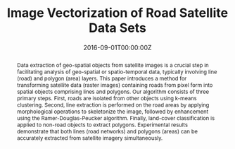 ---
title: "Image Vectorization of Road Satellite Data Sets"
authors:
- admin
- P. Vateekul

- S. Lawawirojwong

date: "2016-09-01T00:00:00Z"
doi: ""

author_notes:
- ""
- ""
- ""
- ""
- ""
- ""
- ""
- ""

# Schedule page publish date (NOT publication's date).
publishDate: "2016-04-01T00:00:00Z"

# Publication type.
# Legend: 0 = Uncategorized; 1 = Conference paper; 2 = Journal article;
# 3 = Preprint / Working Paper; 4 = Report; 5 = Book; 6 = Book section;
# 7 = Thesis; 8 = Patent
publication_types: ["2"]

# Publication name and optional abbreviated publication name.
publication: In *Journal of Remote Sensing and GIS Association of Thailand* **RESGAT**
publication_short: In *Journal of Remote Sensing and GIS Association of Thailand* **RESGAT**

abstract: Data extraction of geo-spatial objects from satellite images is a crucial step in facilitating analysis of geo-spatial or spatio-temporal data, typically involving line (road) and polygon (area) layers. This paper introduces a method for transforming satellite data (raster images) containing roads from pixel form into spatial objects comprising lines and polygons. Our algorithm consists of three primary steps. First, roads are isolated from other objects using k-means clustering. Second, line extraction is performed on the road areas by applying morphological operations to skeletonize the image, followed by enhancement using the Ramer-Douglas-Peucker algorithm. Finally, land-cover classification is applied to non-road objects to extract polygons. Experimental results demonstrate that both lines (road networks) and polygons (areas) can be accurately extracted from satellite imagery simultaneously.

# Summary. An optional shortened abstract.
summary: Data extraction of geo-spatial objects from satellite images is a crucial step in facilitating analysis of geo-spatial or spatio-temporal data, typically involving line (road) and polygon (area) layers. This paper introduces a method for transforming satellite data (raster images) containing roads from pixel form into spatial objects comprising lines and polygons. Our algorithm consists of three primary steps. First, roads are isolated from other objects using k-means clustering. Second, line extraction is performed on the road areas by applying morphological operations to skeletonize the image, followed by enhancement using the Ramer-Douglas-Peucker algorithm. Finally, land-cover classification is applied to non-road objects to extract polygons. Experimental results demonstrate that both lines (road networks) and polygons (areas) can be accurately extracted from satellite imagery simultaneously.

tags:
- Remote Sensing
- Road Segmentation
- Spatio-Temporal Data
- High-Resolution Imagery
- Aerial Imagery
- K-Means Clustering
- Ramer-Douglas-Peucker

featured: false

links:
# - name: Videos
#   url: https://www.youtube.com/channel/UCNzeAAPyZaX4EDr720q5msg
# - name: ICML talk
#   url: https://www.facebook.com/watch/live/?v=355035025132741&ref=watch_permalink
# - name: IEEE Spectrum article
#   url: https://spectrum.ieee.org/tech-talk/computing/software/deepmind-teaches-ai-teamwork
# - name: ICIAP 2017 Best Papers
#   url: https://link.springer.com/chapter/10.1007/978-3-319-60663-7_18
url_pdf: https://learn.gistda.or.th/wp-content/uploads/2017/06/GISTDA-Research-Image-Understaning-2559-Image-Vectorization.pdf
url_code: https://github.com/kaopanboonyuen/
url_dataset: ''
url_poster: ''
url_project: ''
url_slides: ''
url_source: ''
url_video: ''

# Featured image
# To use, add an image named `featured.jpg/png` to your page's folder. 
image:
  caption: ''
  focal_point: Center
  preview_only: false

# Associated Projects (optional).
#   Associate this publication with one or more of your projects.
#   Simply enter your project's folder or file name without extension.
#   E.g. `internal-project` references `content/project/internal-project/index.md`.
#   Otherwise, set `projects: []`.
projects: []

# Slides (optional).
#   Associate this publication with Markdown slides.
#   Simply enter your slide deck's filename without extension.
#   E.g. `slides: "example"` references `content/slides/example/index.md`.
#   Otherwise, set `slides: ""`.
slides: ""
---